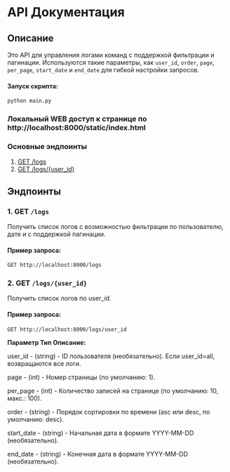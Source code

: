 # API Документация

## Описание

Это API для управления логами команд с поддержкой фильтрации и пагинации. Используются такие параметры, как `user_id`, `order`, `page`, `per_page`, `start_date` и `end_date` для гибкой настройки запросов.

#### Запуск скрипта: 
```bash
python main.py
```

### Локальный WEB доступ к странице по http://localhost:8000/static/index.html

### Основные эндпоинты

1. [GET /logs](#get-logs)
2. [GET /logs/{user_id}](#get-logs-by-user)

## Эндпоинты

### 1. GET `/logs`

Получить список логов с возможностью фильтрации по пользователю, дате и с поддержкой пагинации.

#### Пример запроса:

```bash
GET http://localhost:8000/logs
```

### 2. GET `/logs/{user_id}`

Получить список логов по user_id.

#### Пример запроса:

```bash
GET http://localhost:8000/logs/user_id
```

**Параметр         Тип          Описание:**

user_id	- (string) - ID пользователя (необязательно). Если user_id=all, возвращаются все логи.

page - (int) -	Номер страницы (по умолчанию: 1).

per_page - (int) -	Количество записей на странице (по умолчанию: 10, макс.: 100).

order -	(string) -	Порядок сортировки по времени (asc или desc, по умолчанию: desc).

start_date - (string) -	Начальная дата в формате YYYY-MM-DD (необязательно).

end_date -	(string) - Конечная дата в формате YYYY-MM-DD (необязательно).